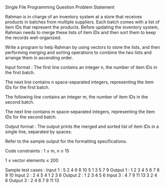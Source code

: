 Single File Programming Question
Problem Statement



Rahman is in charge of an inventory system at a store that receives products in batches from multiple suppliers. Each batch comes with a list of item IDs that represent the products. Before updating the inventory system, Rahman needs to merge these lists of item IDs and then sort them to keep the records well-organized.



Write a program to help Rahman by using vectors to store the lists, and then performing merging and sorting operations to combine the two lists and arrange them in ascending order.

Input format :
The first line contains an integer n, the number of item IDs in the first batch.

The next line contains n space-separated integers, representing the item IDs for the first batch.

The following line contains an integer m, the number of item IDs in the second batch.

The next line contains m space-separated integers, representing the item IDs for the second batch.

Output format :
The output prints the merged and sorted list of item IDs in a single line, separated by spaces.



Refer to the sample output for the formatting specifications.

Code constraints :
1 ≤ m, n ≤ 15

1 ≤ vector elements ≤ 200

Sample test cases :
Input 1 :
5
2 4 6 8 10
5
1 3 5 7 9
Output 1 :
1 2 3 4 5 6 7 8 9 10 
Input 2 :
2
4 5
4
1 2 3 6
Output 2 :
1 2 3 4 5 6 
Input 3 :
4
7 9 11 13
3
2 4 6
Output 3 :
2 4 6 7 9 11 13 